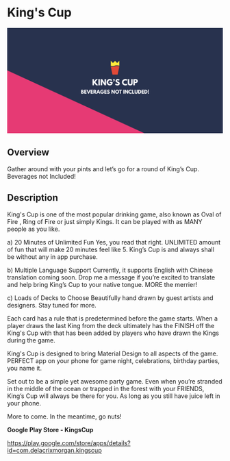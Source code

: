 # King's Cup

![Overview Header](/screenshots/0_header_small.png?raw=true "Overview Header")

## Overview

Gather around with your pints and let’s go for a round of King’s Cup. Beverages not Included!

## Description

King's Cup is one of the most popular drinking game, also known as Oval of Fire , Ring of Fire or just simply Kings. It can be played with as MANY people as you like.

a) 20 Minutes of Unlimited Fun
Yes, you read that right. UNLIMITED amount of fun that will make 20 minutes feel like 5. King’s Cup is and always shall be without any in app purchase.  

b) Multiple Language Support
Currently, it supports English with Chinese translation coming soon. 
Drop me a message if you’re excited to translate and help bring King’s Cup to your native tongue. MORE the merrier!

c) Loads of Decks to Choose
Beautifully hand drawn by guest artists and designers. Stay tuned for more.

Each card has a rule that is predetermined before the game starts. When a player draws the last King from the deck ultimately has the FINISH off the King's Cup with that has been added by players who have drawn the Kings during the game.

King's Cup is designed to bring Material Design to all aspects of the game. PERFECT app on your phone for game night, celebrations, birthday parties, you name it.
 
Set out to be a simple yet awesome party game. Even when you’re stranded in the middle of the ocean or trapped in the forest with your FRIENDS, King’s Cup will always be there for you. As long as you still have juice left in your phone.
 
More to come. In the meantime, go nuts!

**Google Play Store - KingsCup**

https://play.google.com/store/apps/details?id=com.delacrixmorgan.kingscup
